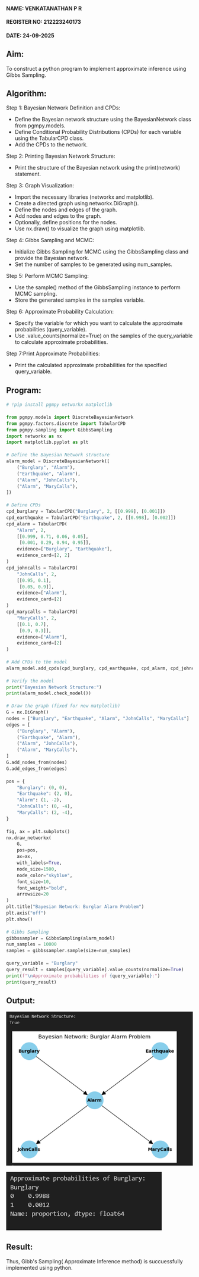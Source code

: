 <H4>NAME: VENKATANATHAN P R </H4>
<H4>REGISTER NO: 212223240173 </H4>
<H4>DATE: 24-09-2025

## Aim: 
   To construct a python program to implement approximate inference using Gibbs Sampling.</br>
## Algorithm:
   Step 1: Bayesian Network Definition and CPDs:<br>
    <ul> <li>Define the Bayesian network structure using the BayesianNetwork class from pgmpy.models.</li>
    <li>Define Conditional Probability Distributions (CPDs) for each variable using the TabularCPD class.</li>
    <li>Add the CPDs to the network.</li></ul>
    Step 2: Printing Bayesian Network Structure:<br>
    <ul><li>Print the structure of the Bayesian network using the print(network) statement.</li></ul>
   Step 3: Graph Visualization:
    <ul><li>Import the necessary libraries (networkx and matplotlib).</li>
    <li>Create a directed graph using networkx.DiGraph().</li>
    <li>Define the nodes and edges of the graph.</li>
    <li>Add nodes and edges to the graph.</li>
    <li>Optionally, define positions for the nodes.</li>
    <li>Use nx.draw() to visualize the graph using matplotlib.</li></ul>
    Step 4: Gibbs Sampling and MCMC:<br>
    <ul><li>Initialize Gibbs Sampling for MCMC using the GibbsSampling class and provide the Bayesian network.</li>
    <li>Set the number of samples to be generated using num_samples.</li></ul>
    Step 5: Perform MCMC Sampling:<br>
    <ul><li>Use the sample() method of the GibbsSampling instance to perform MCMC sampling.</li>
    <li>Store the generated samples in the samples variable.</li></ul>
    Step 6: Approximate Probability Calculation:<br>
    <ul><li>Specify the variable for which you want to calculate the approximate probabilities (query_variable).</li>
    <li>Use .value_counts(normalize=True) on the samples of the query_variable to calculate approximate probabilities.</li></ul>
    Step 7:Print Approximate Probabilities:<br>
    <ul><li>Print the calculated approximate probabilities for the specified query_variable.</li></ul>


## Program:
```python
# !pip install pgmpy networkx matplotlib

from pgmpy.models import DiscreteBayesianNetwork
from pgmpy.factors.discrete import TabularCPD
from pgmpy.sampling import GibbsSampling
import networkx as nx
import matplotlib.pyplot as plt

# Define the Bayesian Network structure
alarm_model = DiscreteBayesianNetwork([
    ("Burglary", "Alarm"),
    ("Earthquake", "Alarm"),
    ("Alarm", "JohnCalls"),
    ("Alarm", "MaryCalls"),
])

# Define CPDs
cpd_burglary = TabularCPD("Burglary", 2, [[0.999], [0.001]])
cpd_earthquake = TabularCPD("Earthquake", 2, [[0.998], [0.002]])
cpd_alarm = TabularCPD(
    "Alarm", 2,
    [[0.999, 0.71, 0.06, 0.05],
     [0.001, 0.29, 0.94, 0.95]],
    evidence=["Burglary", "Earthquake"],
    evidence_card=[2, 2]
)
cpd_johncalls = TabularCPD(
    "JohnCalls", 2,
    [[0.95, 0.1],
     [0.05, 0.9]],
    evidence=["Alarm"],
    evidence_card=[2]
)
cpd_marycalls = TabularCPD(
    "MaryCalls", 2,
    [[0.1, 0.7],
     [0.9, 0.3]],
    evidence=["Alarm"],
    evidence_card=[2]
)

# Add CPDs to the model
alarm_model.add_cpds(cpd_burglary, cpd_earthquake, cpd_alarm, cpd_johncalls, cpd_marycalls)

# Verify the model
print("Bayesian Network Structure:")
print(alarm_model.check_model())

# Draw the graph (fixed for new matplotlib)
G = nx.DiGraph()
nodes = ["Burglary", "Earthquake", "Alarm", "JohnCalls", "MaryCalls"]
edges = [
    ("Burglary", "Alarm"),
    ("Earthquake", "Alarm"),
    ("Alarm", "JohnCalls"),
    ("Alarm", "MaryCalls"),
]
G.add_nodes_from(nodes)
G.add_edges_from(edges)

pos = {
    "Burglary": (0, 0),
    "Earthquake": (2, 0),
    "Alarm": (1, -2),
    "JohnCalls": (0, -4),
    "MaryCalls": (2, -4),
}

fig, ax = plt.subplots()
nx.draw_networkx(
    G,
    pos=pos,
    ax=ax,
    with_labels=True,
    node_size=1500,
    node_color="skyblue",
    font_size=10,
    font_weight="bold",
    arrowsize=20
)
plt.title("Bayesian Network: Burglar Alarm Problem")
plt.axis("off")
plt.show()

# Gibbs Sampling
gibbssampler = GibbsSampling(alarm_model)
num_samples = 10000
samples = gibbssampler.sample(size=num_samples)

query_variable = "Burglary"
query_result = samples[query_variable].value_counts(normalize=True)
print(f"\nApproximate probabilities of {query_variable}:")
print(query_result)

```

## Output:

![alt text](image.png)

![alt text](image-1.png)


## Result:
Thus, Gibb's Sampling( Approximate Inference method) is succuessfully implemented using python.
